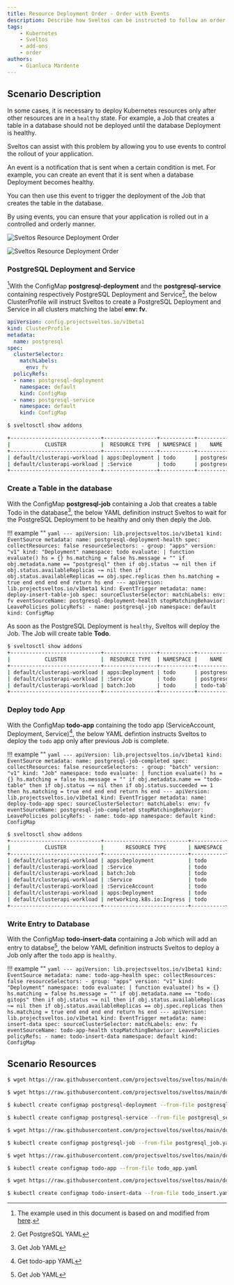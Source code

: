 ```yaml
---
title: Resource Deployment Order - Order with Events
description: Describe how Sveltos can be instructed to follow an order when deploying resources
tags:
    - Kubernetes
    - Sveltos
    - add-ons
    - order
authors:
    - Gianluca Mardente
---
```


## Scenario Description

In some cases, it is necessary to deploy Kubernetes resources only after other resources are in a `healthy` state. For example, a Job that creates a table in a database should not be deployed until the database Deployment is healthy.

Sveltos can assist with this problem by allowing you to use events to control the rollout of your application.

An event is a notification that is sent when a certain condition is met. For example, you can create an event that it is sent when a database Deployment becomes healthy.

You can then use this event to trigger the deployment of the Job that creates the table in the database.

By using events, you can ensure that your application is rolled out in a controlled and orderly manner.

![Sveltos Resource Deployment Order](../assets/sveltos_resource_order.png)

![Sveltos Resource Deployment Order](../assets/sveltos_resource_order.gif)

### PostgreSQL Deployment and Service

[^5]With the ConfigMap __postgresql-deployment__ and the __postgresql-service__ containing respectively PostgreSQL Deployment and Service[^1], the below ClusterProfile
will instruct Sveltos to create a PostgreSQL Deployment and Service in all clusters matching the label __env: fv__.

```yaml
apiVersion: config.projectsveltos.io/v1beta1
kind: ClusterProfile
metadata:
  name: postgresql
spec:
  clusterSelector:
    matchLabels:
      env: fv
  policyRefs:
  - name: postgresql-deployment
    namespace: default
    kind: ConfigMap
  - name: postgresql-service
    namespace: default
    kind: ConfigMap
```

```bash
$ sveltosctl show addons

+-----------------------------+-----------------+-----------+------------+---------+-------------------------------+------------------+
|           CLUSTER           |  RESOURCE TYPE  | NAMESPACE |    NAME    | VERSION |             TIME              | CLUSTER PROFILES |
+-----------------------------+-----------------+-----------+------------+---------+-------------------------------+------------------+
| default/clusterapi-workload | apps:Deployment | todo      | postgresql | N/A     | 2023-08-20 08:23:11 -0700 PDT | postgresql       |
| default/clusterapi-workload | :Service        | todo      | postgresql | N/A     | 2023-08-20 08:23:11 -0700 PDT | postgresql       |
+-----------------------------+-----------------+-----------+------------+---------+-------------------------------+------------------+
```

### Create a Table in the database

With the ConfigMap __postgresql-job__ containing a Job that creates a table Todo in the database[^2], the below YAML definition instruct Sveltos to wait for the PostgreSQL Deployment to be healthy and only then deply the Job.

!!! example ""
    ```yaml
    ---
    apiVersion: lib.projectsveltos.io/v1beta1
    kind: EventSource
    metadata:
    name: postgresql-deployment-health
    spec:
    collectResources: false
    resourceSelectors:
    - group: "apps"
      version: "v1"
      kind: "Deployment"
      namespace: todo
      evaluate: |
        function evaluate()
          hs = {}
          hs.matching = false
          hs.message = ""
          if obj.metadata.name == "postgresql" then
            if obj.status ~= nil then
              if obj.status.availableReplicas ~= nil then
                if obj.status.availableReplicas == obj.spec.replicas then
                  hs.matching = true
                end
              end
            end
          end
          return hs
        end
    ---
    apiVersion: lib.projectsveltos.io/v1beta1
    kind: EventTrigger
    metadata:
    name: deploy-insert-table-job
    spec:
    sourceClusterSelector:
      matchLabels:
        env: fv
    eventSourceName: postgresql-deployment-health
    stopMatchingBehavior: LeavePolicies
    policyRefs:
    - name: postgresql-job
      namespace: default
      kind: ConfigMap
    ```

As soon as the PostgreSQL Deployment is `healthy`, Sveltos will deploy the Job. The Job will create table __Todo__.

```bash
$ sveltosctl show addons                                       
+-----------------------------+-----------------+-----------+------------+---------+-------------------------------+------------------------------+
|           CLUSTER           |  RESOURCE TYPE  | NAMESPACE |    NAME    | VERSION |             TIME              |       CLUSTER PROFILES       |
+-----------------------------+-----------------+-----------+------------+---------+-------------------------------+------------------------------+
| default/clusterapi-workload | apps:Deployment | todo      | postgresql | N/A     | 2023-08-20 08:23:11 -0700 PDT | postgresql                   |
| default/clusterapi-workload | :Service        | todo      | postgresql | N/A     | 2023-08-20 08:23:11 -0700 PDT | postgresql                   |
| default/clusterapi-workload | batch:Job       | todo      | todo-table | N/A     | 2023-08-20 08:30:19 -0700 PDT | sveltos-2gv4dh8dl5fqy2z0amnx |
+-----------------------------+-----------------+-----------+------------+---------+-------------------------------+------------------------------+
```

### Deploy todo App

With the ConfigMap __todo-app__ containing the todo app (ServiceAccount, Deployment, Service)[^3], the below YAML defintion instructs Sveltos to deploy the `todo` app only after previous Job is complete.

!!! example ""
    ```yaml
    ---
    apiVersion: lib.projectsveltos.io/v1beta1
    kind: EventSource
    metadata:
    name: postgresql-job-completed
    spec:
    collectResources: false
    resourceSelectors:
    - group: "batch"
      version: "v1"
      kind: "Job"
      namespace: todo
      evaluate: |
        function evaluate()
          hs = {}
          hs.matching = false
          hs.message = ""
          if obj.metadata.name == "todo-table" then
            if obj.status ~= nil then
              if obj.status.succeeded == 1 then
                hs.matching = true
              end
            end
          end
          return hs
        end
    ---
    apiVersion: lib.projectsveltos.io/v1beta1
    kind: EventTrigger
    metadata:
    name: deploy-todo-app
    spec:
    sourceClusterSelector:
      matchLabels:
        env: fv
    eventSourceName: postgresql-job-completed
    stopMatchingBehavior: LeavePolicies
    policyRefs:
    - name: todo-app
      namespace: default
      kind: ConfigMap
    ```

```bash
$ sveltosctl show addons
+-----------------------------+---------------------------+-----------+-------------+---------+-------------------------------+------------------------------+
|           CLUSTER           |       RESOURCE TYPE       | NAMESPACE |    NAME     | VERSION |             TIME              |       CLUSTER PROFILES       |
+-----------------------------+---------------------------+-----------+-------------+---------+-------------------------------+------------------------------+
| default/clusterapi-workload | apps:Deployment           | todo      | postgresql  | N/A     | 2023-08-20 08:23:11 -0700 PDT | postgresql                   |
| default/clusterapi-workload | :Service                  | todo      | postgresql  | N/A     | 2023-08-20 08:23:11 -0700 PDT | postgresql                   |
| default/clusterapi-workload | batch:Job                 | todo      | todo-table  | N/A     | 2023-08-20 08:30:19 -0700 PDT | sveltos-2gv4dh8dl5fqy2z0amnx |
| default/clusterapi-workload | :Service                  | todo      | todo-gitops | N/A     | 2023-08-20 08:36:17 -0700 PDT | sveltos-n7201iyuxbsyra94r59f |
| default/clusterapi-workload | :ServiceAccount           | todo      | todo-gitops | N/A     | 2023-08-20 08:36:17 -0700 PDT | sveltos-n7201iyuxbsyra94r59f |
| default/clusterapi-workload | apps:Deployment           | todo      | todo-gitops | N/A     | 2023-08-20 08:36:17 -0700 PDT | sveltos-n7201iyuxbsyra94r59f |
| default/clusterapi-workload | networking.k8s.io:Ingress | todo      | todo        | N/A     | 2023-08-20 08:36:17 -0700 PDT | sveltos-n7201iyuxbsyra94r59f |
+-----------------------------+---------------------------+-----------+-------------+---------+-------------------------------+------------------------------+
```

### Write Entry to Database

With the ConfigMap __todo-insert-data__ containing a Job which will add an entry to databse[^4], the below YAML definition instructs Sveltos to deploy a Job only after the `todo` app is `healthy`.

!!! example ""
    ```yaml
    ---
    apiVersion: lib.projectsveltos.io/v1beta1
    kind: EventSource
    metadata:
    name: todo-app-health
    spec:
    collectResources: false
    resourceSelectors:
    - group: "apps"
      version: "v1"
      kind: "Deployment"
      namespace: todo
      evaluate: |
        function evaluate()
          hs = {}
          hs.matching = false
          hs.message = ""
          if obj.metadata.name == "todo-gitops" then
            if obj.status ~= nil then
              if obj.status.availableReplicas ~= nil then
                if obj.status.availableReplicas == obj.spec.replicas then
                  hs.matching = true
                end
              end
            end
          end
          return hs
        end
    ---
    apiVersion: lib.projectsveltos.io/v1beta1
    kind: EventTrigger
    metadata:
    name: insert-data
    spec:
    sourceClusterSelector:
      matchLabels:
        env: fv
    eventSourceName: todo-app-health
    stopMatchingBehavior: LeavePolicies
    policyRefs:
    - name: todo-insert-data
      namespace: default
      kind: ConfigMap
    ```

## Scenario Resources

[^1]: Get PostgreSQL YAML
```bash
$ wget https://raw.githubusercontent.com/projectsveltos/sveltos/main/docs/assets/postgresql_deployment.yaml

$ wget https://raw.githubusercontent.com/projectsveltos/sveltos/main/docs/assets/postgresql_service.yaml

$ kubectl create configmap postgresql-deployment --from-file postgresql_deployment.yaml 

$ kubectl create configmap postgresql-service --from-file postgresql_service.yaml 
```

[^2]: Get Job YAML
```bash
$ wget https://raw.githubusercontent.com/projectsveltos/sveltos/main/docs/assets/postgresql_job.yaml

$ kubectl create configmap postgresql-job --from-file postgresql_job.yaml
```

[^3]: Get todo-app YAML
```bash
$ wget https://raw.githubusercontent.com/projectsveltos/sveltos/main/docs/assets/todo_app.yaml

$ kubectl create configmap todo-app --from-file todo_app.yaml
```

[^4]: Get Job YAML
```bash
$ wget https://raw.githubusercontent.com/projectsveltos/sveltos/main/docs/assets/todo_insert.yaml

$ kubectl create configmap todo-insert-data --from-file todo_insert.yaml
```

[^5]: The example used in this document is based on and modified from [here](https://redhat-scholars.github.io/argocd-tutorial/argocd-tutorial/04-syncwaves-hooks.html).

